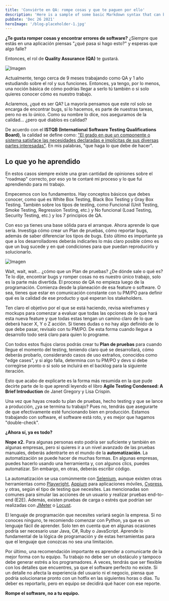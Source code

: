 ```yaml
---
title: 'Conviérte en QA: rompe cosas y que te paguen por ello'
description: 'Here is a sample of some basic Markdown syntax that can be used when writing Markdown content in Astro.'
pubDate: 'Dec 26 2021'
heroImage: '/blog-placeholder-1.jpg'
---
```

**¿Te gusta romper cosas y encontrar errores de software?** ¿Siempre que estás en una aplicación piensas "¿qué pasa si hago esto?" y esperas que algo falle?

Entonces, el rol de **Quality Assurance (QA)** te gustará.

![Imagen](https://luisliradev.azureedge.net/blog/2021/12/26432_yeah-break-it.jpg)

Actualmente, tengo cerca de 9 meses trabajando como QA y 1 año estudiando sobre el rol y sus funciones. Entonces, ya tengo, por lo menos, una noción básica de cómo podrías llegar a serlo tú también o si solo quieres conocer cómo es nuestro trabajo.

Aclaremos, ¿qué es ser QA? La mayoría pensamos que este rol solo se encarga de encontrar bugs, sí lo hacemos, es parte de nuestras tareas, pero no es lo único. Como su nombre lo dice, nos aseguramos de la calidad... ¿pero qué diablos es calidad?

De acuerdo con el **ISTQB (International Software Testing Qualifications Board)**, la calidad se define como: ["El grado en que un componente o sistema satisface las necesidades declaradas e implícitas de sus diversas partes interesadas"](https://glossary.istqb.org/en/term/quality-3). En mis palabras, "que haga lo que debe de hacer".

## Lo que yo he aprendido

En estos casos siempre existe una gran cantidad de opiniones sobre el "roadmap" correcto, por eso yo te contaré mi proceso y lo que fui aprendiendo para mi trabajo.

Empecemos con los fundamentos. Hay conceptos básicos que debes conocer, como qué es White Box Testing, Black Box Testing y Gray Box Testing. También sobre los tipos de testing, como Funcional (Unit Testing, Smoke Testing, Regression Testing, etc.) y No funcional (Load Testing, Security Testing, etc.) y los 7 principios de QA.

Con eso ya tienes una base sólida para el arranque. Ahora aprende lo que sería. Investiga cómo crear un Plan de pruebas, cómo reportar bugs, además de saber diferenciar los tipos de bugs. Esto último es importante ya que a los desarrolladores deberás indicarles lo más claro posible cómo es que un bug sucede y en qué condiciones para que puedan reproducirlo y solucionarlo.

![Imagen](https://luisliradev.azureedge.net/blog/2021/12/26519_131004058_891696254568218_1986452887413942358_n-5652587909.jpg)

Wait, wait, wait... ¿cómo que un Plan de pruebas? ¿De dónde sale o qué es? Te lo dije, encontrar bugs y romper cosas no es nuestro único trabajo, solo es la parte más divertida. El proceso de QA no empieza luego de la programación. Comienza desde la planeación de esa feature o software. O sea, tienes que estar en comunicación constante con tu PM/PO para definir qué es la calidad de ese producto y qué esperan los stakeholders.

Ten claro el objetivo por el que se está haciendo, revisa wireframes y mockups para comenzar a evaluar que todas las opciones de lo que hará esta nueva feature y que todas estas tengan un camino claro de lo que deberá hacer X, Y o Z acción. Si tienes dudas o no hay algo definido de lo que debe pasar, revísalo con tu PM/PO. De esta forma cuando llegue a desarrollo todo será claro para quien lo programe.

Con todos estos flujos claros podrás crear tu **Plan de pruebas** para cuando llegue el momento del testing, teniendo claro qué se desarrollará, cómo deberás probarlo, considerando casos de uso extraños, conocidos como "edge cases", y si algo falla, determina con tu PM/PO y devs si debe corregirse pronto o si solo se incluirá en el backlog para la siguiente iteración.

Esto que acabo de explicarte es la forma más resumida en la que pude decirte parte de lo que aprendí leyendo el libro **Agile Testing Condensed: A Brief Introduction** de Janet Gregory y Lisa Crispin.

Una vez que hayas creado tu plan de pruebas, hecho testing y que se lance a producción, ¿ya se termina tu trabajo? Pues no, tendrás que asegurarte de que efectivamente esté funcionando bien en producción. Estamos trabajando con software, el software está roto, y es mejor que hagamos "double-check".

**¿Ahora sí, ya es todo?**

**Nope x2.** Para algunas personas esto podría ser suficiente y también en algunas empresas, pero si quieres ir a un nivel avanzado de las pruebas manuales, deberás adentrarte en el mundo de la **automatización**. La automatización se puede hacer de muchas formas. En algunas empresas, puedes hacerlo usando una herramienta y, con algunos clics, puedes automatizar. Sin embargo, en otras, deberás escribir código.

La automatización se usa comúnmente con [Selenium](https://www.selenium.dev/), aunque existen otras herramientas como [Playwright](https://playwright.dev/), [Appium](https://appium.io/) para aplicaciones móviles, [Cypress](https://www.cypress.io/), y otras, según el tipo de testing que necesites. Las mencionadas son comunes para simular las acciones de un usuario y realizar pruebas end-to-end (E2E). Además, existen pruebas de carga o estrés que podrían ser realizadas con [JMeter](https://jmeter.apache.org/) o [Locust](https://locust.io/).

El lenguaje de programación que necesites variará según la empresa. Si no conoces ninguno, te recomiendo comenzar con Python, ya que es un lenguaje fácil de aprender. Solo ten en cuenta que en algunas ocasiones podría ser necesario usar Java, C#, Ruby o JavaScript. Aprende lo fundamental de la lógica de programación y de estas herramientas para que el lenguaje que conozcas no sea una limitación.

Por último, una recomendación importante es aprender a comunicarte de la mejor forma con tu equipo. Tu trabajo no debe ser un obstáculo y tampoco debe generar estrés a los programadores. A veces, tendrás que ser flexible con los detalles que encuentres, ya que el software perfecto no existe. Si un detalle no afecta la experiencia del usuario ni el negocio, piensa que podría solucionarse pronto con un hotfix en las siguientes horas o días. Tu deber es reportarlo, pero en equipo se decidirá qué hacer con ese reporte.

**Rompe el software, no a tu equipo.**